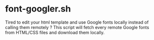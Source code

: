 # font-googler.sh

Tired to edit your html template and use Google fonts locally instead of calling them remotely ? This script will fetch every remote Google fonts from HTML/CSS files and download them locally.
